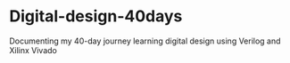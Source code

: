 # Digital-design-40days
Documenting my 40-day journey learning digital design using Verilog and Xilinx Vivado
